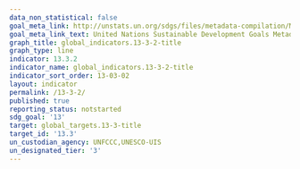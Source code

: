 ```yaml
---
data_non_statistical: false
goal_meta_link: http://unstats.un.org/sdgs/files/metadata-compilation/Metadata-Goal-13.pdf
goal_meta_link_text: United Nations Sustainable Development Goals Metadata (pdf 759kB)
graph_title: global_indicators.13-3-2-title
graph_type: line
indicator: 13.3.2
indicator_name: global_indicators.13-3-2-title
indicator_sort_order: 13-03-02
layout: indicator
permalink: /13-3-2/
published: true
reporting_status: notstarted
sdg_goal: '13'
target: global_targets.13-3-title
target_id: '13.3'
un_custodian_agency: UNFCCC,UNESCO-UIS
un_designated_tier: '3'
---
```

